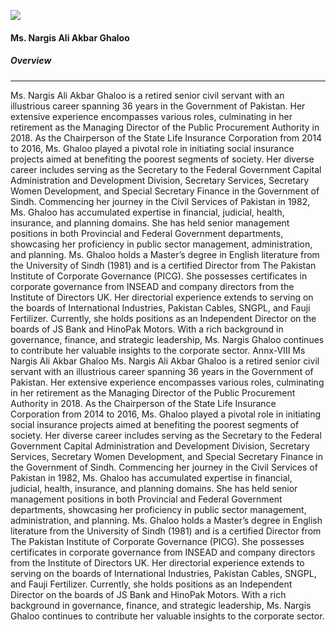 [![](https://giki.edu.pk/wp-content/uploads/2025/05/nargis1-233x300.jpg)](https://giki.edu.pk/wp-content/uploads/2025/05/nargis1.jpg)
#### Ms. Nargis Ali Akbar Ghaloo
##### Overview
* * *
Ms. Nargis Ali Akbar Ghaloo is a retired senior civil servant with an illustrious career spanning 36 years in the Government of Pakistan. Her extensive experience encompasses various roles, culminating in her retirement as the Managing Director of the Public Procurement Authority in 2018.
As the Chairperson of the State Life Insurance Corporation from 2014 to 2016, Ms. Ghaloo played a pivotal role in initiating social insurance projects aimed at benefiting the poorest segments of society. Her diverse career includes serving as the Secretary to the Federal Government Capital Administration and Development Division, Secretary Services, Secretary Women Development, and Special Secretary Finance in the Government of Sindh.
Commencing her journey in the Civil Services of Pakistan in 1982, Ms. Ghaloo has accumulated expertise in financial, judicial, health, insurance, and planning domains. She has held senior management positions in both Provincial and Federal Government departments, showcasing her proficiency in public sector management, administration, and planning.
Ms. Ghaloo holds a Master’s degree in English literature from the University of Sindh (1981) and is a certified Director from The Pakistan Institute of Corporate Governance (PICG). She possesses certificates in corporate governance from INSEAD and company directors from the Institute of Directors UK. Her directorial experience extends to serving on the boards of International Industries, Pakistan Cables, SNGPL, and Fauji Fertilizer. Currently, she holds positions as an Independent Director on the boards of JS Bank and HinoPak Motors.
With a rich background in governance, finance, and strategic leadership, Ms. Nargis Ghaloo continues to contribute her valuable insights to the corporate sector.
Annx-VIII Ms Nargis Ali Akbar Ghaloo Ms. Nargis Ali Akbar Ghaloo is a retired senior civil servant with an illustrious career spanning 36 years in the Government of Pakistan. Her extensive experience encompasses various roles, culminating in her retirement as the Managing Director of the Public Procurement Authority in 2018.
As the Chairperson of the State Life Insurance Corporation from 2014 to 2016, Ms. Ghaloo played a pivotal role in initiating social insurance projects aimed at benefiting the poorest segments of society. Her diverse career includes serving as the Secretary to the Federal Government Capital Administration and Development Division, Secretary Services, Secretary Women Development, and Special Secretary Finance in the Government of Sindh.
Commencing her journey in the Civil Services of Pakistan in 1982, Ms. Ghaloo has accumulated expertise in financial, judicial, health, insurance, and planning domains. She has held senior management positions in both Provincial and Federal Government departments, showcasing her proficiency in public sector management, administration, and planning.
Ms. Ghaloo holds a Master’s degree in English literature from the University of Sindh (1981) and is a certified Director from The Pakistan Institute of Corporate Governance (PICG). She possesses certificates in corporate governance from INSEAD and company directors from the Institute of Directors UK. Her directorial experience extends to serving on the boards of International Industries, Pakistan Cables, SNGPL, and Fauji Fertilizer. Currently, she holds positions as an Independent Director on the boards of JS Bank and HinoPak Motors.
With a rich background in governance, finance, and strategic leadership, Ms. Nargis Ghaloo continues to contribute her valuable insights to the corporate sector.
